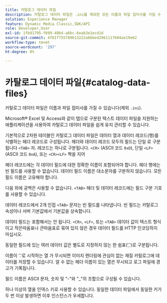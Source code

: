 ```yaml
---
title: 카탈로그 데이터 파일
description: 카탈로그 데이터 파일은 .ini를 제외한 모든 이름과 파일 접미사를 가질 수 있습니다.
solution: Experience Manager
feature: Dynamic Media Classic,SDK/API
role: Developer,User
exl-id: 1fb91795-f699-40b4-a6bc-6eab3e1ecd1d
source-git-commit: 4f81f755789613222a66bed2961117604ae19e62
workflow-type: tm+mt
source-wordcount: '297'
ht-degree: 0%

---
```


# 카탈로그 데이터 파일{#catalog-data-files}

카탈로그 데이터 파일은 이름과 파일 접미사를 가질 수 있습니다(제외 `.ini`).

Microsoft® Excel 및 Access와 같이 탭으로 구분된 텍스트 데이터 파일을 지원하는 애플리케이션을 사용하여 카탈로그 데이터 파일을 쉽게 유지 관리할 수 있습니다.

기본적으로 2차원 테이블인 카탈로그 데이터 파일은 데이터 열과 데이터 레코드(행)를 식별하는 헤더 레코드로 구성됩니다. 헤더와 데이터 레코드 모두의 필드는 단일 로 구분됩니다 `<TAB>` 자. 레코드는 하나로 구분됩니다. `<CR>` (ASCII 코드 `0xD`), 단일 `<LF>` (ASCII 코드 `0xA`), 또는 `<CR><LF>` 짝을 지어

헤더 레코드에는 각 데이터 필드에 대한 정확한 이름이 포함되어야 합니다. 헤더 행에는 빈 필드를 사용할 수 없습니다. 데이터 필드 이름은 대소문자를 구분하지 않습니다. 모든 필드 이름은 고유해야 합니다.

다음 외에 공백은 사용할 수 없습니다. `<TAB>` 헤더 및 데이터 레코드에는 필드 구분 기호를 사용할 수 있습니다.

데이터 레코드에서 2개 인접 `<TAB>` 문자는 빈 필드를 나타냅니다. 빈 필드는 카탈로그 속성이나 서버 기본값에서 기본값을 상속합니다.

데이터 필드는 포함해서는 안 됩니다. `<CR>`, `<LF>`, 또는 `<TAB>` 데이터 값이 텍스트 형식이고 작은따옴표나 큰따옴표로 묶여 있지 않은 경우 데이터 필드를 HTTP 인코딩하지 마십시오.

동일한 필드에 있는 여러 데이터 값은 별도로 지정하지 않는 한 쉼표(&#39;,&#39;)로 구분됩니다.

이름이 &#39;.&#39;로 시작하는 열 가 무시되면 이미지 렌더링에 관심이 없는 재질 카탈로그에 데이터를 저장할 수 있습니다. 알 수 없는 헤더 이름이 있는 열은 무시되고 로그 파일에 경고가 기록됩니다.

필드 이름은 ASCII 문자, 숫자 및 &quot;-&quot;와 &quot;_&quot;의 조합으로 구성될 수 있습니다.

하나 이상의 열을 인덱스 키로 사용할 수 있습니다. 동일한 데이터 파일에서 동일한 키가 두 번 이상 발생하면 이후 인스턴스가 우세합니다.
